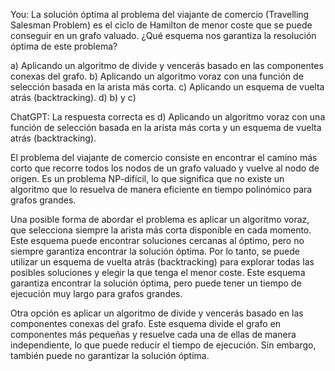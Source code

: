 You:
La solución óptima al problema del viajante de comercio (Travelling Salesman Problem) es el ciclo de Hamilton de menor coste que se puede conseguir en un grafo valuado. ¿Qué esquema nos garantiza la resolución óptima de este problema?

a) Aplicando un algoritmo de divide y vencerás basado en las componentes conexas del grafo.
b) Aplicando un algoritmo voraz con una función de selección basada en la arista más corta.
c) Aplicando un esquema de vuelta atrás (backtracking).
d) b) y c)

ChatGPT:
La respuesta correcta es d) Aplicando un algoritmo voraz con una función de selección basada en la arista más corta y un esquema de vuelta atrás (backtracking).

El problema del viajante de comercio consiste en encontrar el camino más corto que recorre todos los nodos de un grafo valuado y vuelve al nodo de origen. Es un problema NP-difícil, lo que significa que no existe un algoritmo que lo resuelva de manera eficiente en tiempo polinómico para grafos grandes.

Una posible forma de abordar el problema es aplicar un algoritmo voraz, que selecciona siempre la arista más corta disponible en cada momento. Este esquema puede encontrar soluciones cercanas al óptimo, pero no siempre garantiza encontrar la solución óptima. Por lo tanto, se puede utilizar un esquema de vuelta atrás (backtracking) para explorar todas las posibles soluciones y elegir la que tenga el menor coste. Este esquema garantiza encontrar la solución óptima, pero puede tener un tiempo de ejecución muy largo para grafos grandes.

Otra opción es aplicar un algoritmo de divide y vencerás basado en las componentes conexas del grafo. Este esquema divide el grafo en componentes más pequeñas y resuelve cada una de ellas de manera independiente, lo que puede reducir el tiempo de ejecución. Sin embargo, también puede no garantizar la solución óptima.
